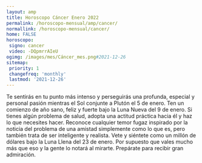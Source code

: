 ```yaml
---
layout: amp
title: Horoscopo Cáncer Enero 2022 
permalink: /horoscopo-mensual/amp/cancer/
normallink: /horoscopo-mensual/cancer/
home: FALSE
horoscopo:
 signo: cancer
 video: -DQpmrrAIeU
ogimg: /images/mes/Cáncer_mes.png#2021-12-26
sitemap:
 priority: 1
 changefreq: 'monthly'
 lastmod: '2021-12-26'
---
```



Te sentirás en tu punto más intenso y perseguirás una profunda, especial y personal pasión mientras el Sol conjunte a Plutón el 5 de enero. Ten un comienzo de año sano, feliz y fuerte bajo la Luna Nueva del 9 de enero. Si tienes algún problema de salud, adopta una actitud práctica hacia él y haz lo que necesites hacer. Reconoce cualquier temor fugaz inspirado por la noticia del problema de una amistad simplemente como lo que es, pero también trata de ser inteligente y realista. Vete y siéntete como un millón de dólares bajo la Luna Llena del 23 de enero. Por supuesto que vales mucho más que eso y la gente lo notará al mirarte. Prepárate para recibir gran admiración.